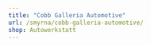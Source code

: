 ```yaml
---
title: "Cobb Galleria Automotive"
url: /smyrna/cobb-galleria-automotive/
shop: Autowerkstatt
---
```

